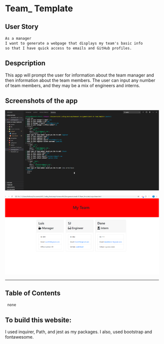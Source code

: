 # Team_ Template

## User Story
```
As a manager
I want to generate a webpage that displays my team's basic info
so that I have quick access to emails and GitHub profiles.
```

## Despcription

This app will prompt the user for information about the team manager and then information about the team members.
The user can input any number of team members, and they may be a mix of engineers and interns.

## Screenshots of the app

![home](/assets/Team-template-q.png)

![results](/assets/team-template-r.png)

---

## Table of Contents
```
 none

 ```

  ## To build this website:

I used inquirer, Path, and jest as my packages. I also, used bootstrap and fontawesome.
